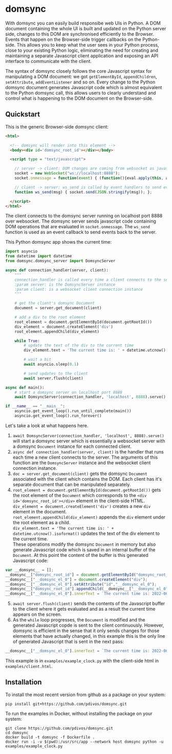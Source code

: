 # domsync

With domsync you can easily build responsibe web UIs in Python. A DOM document containing the whole UI is built and updated on the Python server side,
changes to this DOM are synchronised efficiently to the Browser. Events that happen on the Browser-side trigger callbacks on the Python-side.
This allows you to keep what the user sees in your Python process, close to your existing Python logic, eliminating the need for
creating and maintaining a separate Javascript client application and exposing an API interface to communicate with the client.

The syntax of domsync closely follows the core Javascript syntax for manipulating a DOM document:
we got ```getElementById```, ```appendChildren```, ```setAttribute```, ```addEventListener``` and so on. Every change to the Python domsync document
generates Javascript code which is almost equivalent to the Python domsync call, this allows users to clearly understand and control what
is happening to the DOM document on the Browser-side.

## Quickstart

This is the generic Browser-side domsync client:
```html
<html>

  <!-- domsync will render into this element -->
  <body><div id='domsync_root_id'></div></body>

  <script type = "text/javascript">

    // server -> client: DOM changes are coming from websocket as javascript code and are eval'ed here
    socket = new WebSocket("ws://localhost:8888");
    socket.onmessage = function(event) { (function(){eval.apply(this, arguments);}(event.data)); };

    // client -> server: ws_send is called by event handlers to send event messages to the server
    function ws_send(msg) { socket.send(JSON.stringify(msg)); };

  </script>
</html>
```
The client connects to the domsync server running on localhost port 8888 over websocket.
The domsync server sends javascript code containing DOM operations that are evaluated in ```socket.onmessage```.
The ```ws_send``` function is used as an event callback to send events back to the server.

This Python domsync app shows the current time:

```Python
import asyncio
from datetime import datetime
from domsync.domsync_server import DomsyncServer

async def connection_handler(server, client):
    """
    connection_handler is called every time a client connects to the server
    :param server: is the DomsyncServer instance
    :param client: is a websocket client connection instance
    """

    # get the client's domsync Document
    document = server.get_document(client)

    # add a div to the root element
    root_element = document.getElementById(document.getRootId())
    div_element = document.createElement('div')
    root_element.appendChild(div_element)

    while True:
        # update the text of the div to the current time
        div_element.text = 'The current time is: ' + datetime.utcnow().isoformat()

        # wait a bit
        await asyncio.sleep(0.1)

        # send updates to the client
        await server.flush(client)

async def main():
    # start a domsync server on localhost port 8888
    await DomsyncServer(connection_handler, 'localhost', 8888).serve()

if __name__ == "__main__":
    asyncio.get_event_loop().run_until_complete(main())
    asyncio.get_event_loop().run_forever()

```

Let's take a look at what happens here.
1. ```await DomsyncServer(connection_handler, 'localhost', 8888).serve()``` will start a domsync server which is essentially a websocket server with a domsync ```Document``` instance for each connected client.
2. ```async def connection_handler(server, client)``` is the handler that runs each time a new client connects to the server. The arguments of this function are the ```DomsyncServer``` instance and the websocket client connection instance.
3. ```doc = server.get_document(client)``` gets the domsync ```Document``` associated with the client which contains the DOM. Each client has it's separate document that can be manipulated separately.
4. ```root_element = document.getElementById(document.getRootId())``` gets the root element of the ```Document``` which corresponds to the ```<div id='domsync_root_id'></div>``` element in the client-side HTML.  
```div_element = document.createElement('div')``` creates a new ```div``` element in the document.  
```root_element.appendChild(div_element)``` appends the ```div``` element under the root element as a child.  
```div_element.text = 'The current time is: ' + datetime.utcnow().isoformat()``` updates the text of the div element to the current time.  
These operations modify the domsync ```Document``` in memory but also generate Javascript code which is saved in an internal buffer of the ```Document```. At this point the content of the buffer is this generated Javascript code:
```javascript
var __domsync__ = [];
__domsync__["domsync_root_id"] = document.getElementById("domsync_root_id");
__domsync__["__domsync_el_0"] = document.createElement("div");
__domsync__["__domsync_el_0"].setAttribute("id","__domsync_el_0");
__domsync__["domsync_root_id"].appendChild(__domsync__["__domsync_el_0"]);
__domsync__["__domsync_el_0"].innerText = `The current time is: 2022-06-08T03:23:14.818841`;
```
5. ```await server.flush(client)``` sends the contents of the Javascript buffer to the client where it gets evaluated and as a result the current time appears on the screen.
6. As the ```while``` loop progresses, the ```Document``` is modified and the generated Javascript copde is sent to the client continuously. However, domsync is efficient in the sense that it only sends changes for those elements that have actually changed, in this example this is the only line of generated Javascript that is sent in the next pass:
```javascript
__domsync__["__domsync_el_0"].innerText = `The current time is: 2022-06-08T03:23:14.925521`;
```
This example is in ```examples/example_clock.py``` with the client-side html in ```examples/client.html```.

<!--
<details>
  <summary>Click to see the Javascript code generated</summary>
  
```javascript
var __domsync__ = [];
__domsync__["domsync_root_id"] = document.getElementById("domsync_root_id");
el = document.createElement('h1');el.setAttribute('id', 'h1_0');__domsync__['h1_0'] = el;
__domsync__["h1_0"].text = "domsync demo";
__domsync__["domsync_root_id"].appendChild(__domsync__["h1_0"]);
el = document.createElement('ul');el.setAttribute('id', 'ul_0');__domsync__['ul_0'] = el;
__domsync__["domsync_root_id"].appendChild(__domsync__["ul_0"]);
el = document.createElement('li');el.setAttribute('id', 'li_0');__domsync__['li_0'] = el;
__domsync__["li_0"].text = "item 0";
__domsync__["ul_0"].appendChild(__domsync__["li_0"]);
el = document.createElement('li');el.setAttribute('id', 'li_1');__domsync__['li_1'] = el;
__domsync__["li_1"].text = "item 1";
__domsync__["ul_0"].appendChild(__domsync__["li_1"]);
el = document.createElement('li');el.setAttribute('id', 'li_2');__domsync__['li_2'] = el;
__domsync__["li_2"].text = "item 2";
__domsync__["ul_0"].appendChild(__domsync__["li_2"]);
```
</details>

On the Browser client side the generated javascript code is evaluated which causes the DOM within ```<div id='domsync_root_id'>``` to change to this:

```html
<div id='domsync_root_id'>
  <h1 id='h1_0'>domsync demo</h1>
  <ul id='ul_0'>
    <li id='li_0'>item 0</li>
    <li id='li_1'>item 1</li>
    <li id='li_2'>item 2</li>
  </ul>
</div>
```

Now on the Python server side we can do more manipulations to the DOM Document and send the updates to the client:
```Python
# change the first items text, remove the second item, change the third items attribute
doc.getElementById('li_0').text = doc.getElementById('li_0').text + ' is missing item 1'
doc.getElementById('li_1').remove()
doc.getElementById('li_2').setAttribute('style','color:red')

# generate the js updates
js = doc.render_js_updates()

# send the updates to the client
await ws_client.send(js)
```

<details>
  <summary>Click to see the Javascript code generated</summary>
  
```javascript
__domsync__["li_1"].remove();
__domsync__["li_0"].text = "item 0 is missing item 1";
__domsync__["li_2"].setAttribute("style","color:red");
```
</details>

On the Browser client side the generated javascript code is evaluated again that causes the DOM within ```<div id='domsync_root_id'>``` to change to this:

```html
<div id='domsync_root_id'>
  <h1 id='h1_0'>domsync demo</h1>
  <ul id='ul_0'>
    <li id='li_0'>item 0 is missing item 1</li>
    <li id='li_2' style='color:red'>item 2</li>
  </ul>
</div>
```

## Components

Components are subclasses of ```domsync.Component``` and allow you to create a reusable group of elements.
Each component takes a Document and an root_id as an input and adds it's elements on initialisation under the specified root element in the document.

### TableComponent

One use case for domsync is a table of data that we want to update efficiently cell-by-cell over websocket.

Using traditional methods, you would first need to design and implement a Python API to send out table update messages to your client,
possibly you would need to think about message format for your different UI components. Then you would need to build a client-side
Javascript application that receives the update messages, interprets them and renders/updates a table component. If you need to change anything on the Python side,
you will also have to change your Javascript client-side application, keeping these two in sync is a considerable amount of work.

Using domsync, you create an initial domsync document on the Python side. The first call to doc.render_js_updates() after creating the document
will contain all initialisation that is needed to create it on the Browser side, you send it over websocket, eval() it and your table is there.
Then you can change an individual cell of the table in the domsync document on the Python side. A subsequent call to doc.render_js_updates()
will generate minimal update message that contains the changes of the individual cell (not the whole document) that can be sent to the
browser over websocket where after eval() the changes will be reflected.

In this way you just saved yourself (1) having to implenent a separate UI logic in a separate language and (2) having to design and implement a Python API
updating your Browser components. You haven't saved (3) having to actually specify and update the DOM, you are now doing that on the Python side
instead of the Browser side, but you would have to do that anyways.

#### Example

```Python
from domsync import Document, TableComponent

# create a document under the id 'domsync_root_id'
doc = Document('domsync_root_id')

# add a Table
table = TableComponent(doc, 'domsync_root_id', ['Name', 'Age', 'Birthday', 'Hair'])
table.addRow('kyle',    ['Kyle Broflovski', '10', 'May 26',     'brown'])
table.addRow('eric',    ['Eric Cartman',    '10', 'July 1',     'brown'])
table.addRow('kenny',   ['Kenny McCormick', '10', 'March 22',   'blond'])
table.addRow('tolkien', ['Tolkien Black',   '10', 'June 20',    'black'])
table.addRow('stan',    ['Stan Marsh',      '10', 'October 19', 'black'])

# generate and send the updates to the client
js = doc.render_js_updates()
await ws_client.send(js)

# let's correct some mistakes in the table
table.updateCell('kyle','Hair','red')
table.updateCell('kenny','Age','9')

# generate and send the updates to the client
js = doc.render_js_updates()
await ws_client.send(js)
```

### Input Components and events callbacks

So far all the example showed a one-way synchronisation of changes on the Python side to the Browser side. However if an onclick or onchange event happens on the Browser side, we want to know about that and we want to be notified. domsync has implementations of input components that propagate the change event to the Python side by sending websocket messages from the Browser to Python and update the internal state of the Python DOM to reflect those changes. They also allow Python event handler functions to be added to the components. The input components at the time of writing are ```ButtonComponent```, ```TextInputComponent```, ```TextareaComponent```, ```SelectComponent```.

#### Example

This is what we have on the Python side:

```Python
from domsync import Document, ButtonComponent, TextInputComponent

def on_click(event):
    # print a message on each button push
    print('button got pressed')

def on_change(event):
    print('textinput value changed:' event['value'])
    # set the text of a div to the updated value of the text input
    doc = event['doc']
    doc.getElementById('id_div').text = doc.getElementById('id_textinput').value
    # NOTE: at this point domsync has updated the value of the textinput element,
    # therefore doc.getElementById('id_textinput').value is the same as event['value']

root_id = 'domsync_root_id'
doc = Document(root_id)

# add a <button> with a callback on_click
ButtonComponent(doc, root_id, text="press me", callback=on_click, id='id_button')

# add an <input type="text"> with a callback on_change
TextInputComponent(doc, root_id, value="hi there!", callback=on_change, id='id_textinput')

# add a <div> to show the value of the textinput
doc.getElementById(root_id).appendChild(doc.createElement('div', id='id_div'))

# we assume a websocket server is running on port 8888 and a client is connected to ws_client
while True:
    # get incoming event message
    msg = json.loads(await ws_client.recv())

    # give the incoming message to the doc, this will eventually trigger the callbacks of the components
    doc.handle_event(msg) 

    # send any updates to the client
    js = doc.render_js_updates()
    if len(js) > 0: await ws_client.send(js)
```

there is a full example of the input components in ```examples/example_input_components.py``` with the client-side html in ```examples/client.html```.
-->

## Installation

To install the most recent version from github as a package on your system:

```console
pip install git+https://github.com/pdivos/domsync.git
```

To run the examples in Docker, without installing the package on your system:

```console
git clone https://github.com/pdivos/domsync.git
cd domsync
docker build -t domsync -f Dockerfile .
docker run -i -v $(pwd):/usr/src/app --network host domsync python -u examples/example_clock.py
```
